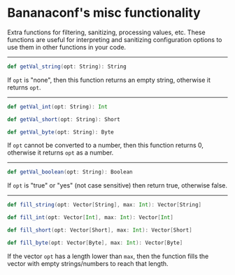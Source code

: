 # Bananaconf's misc functionality

Extra functions for filtering, sanitizing, processing values, etc. These functions are useful for interpreting and sanitizing configuration options to use them in other functions in your code.

---
```scala
def getVal_string(opt: String): String
```
If ```opt``` is "none", then this function returns an empty string, otherwise it returns ```opt```.


---
```scala
def getVal_int(opt: String): Int
```
```scala
def getVal_short(opt: String): Short
```
```scala
def getVal_byte(opt: String): Byte
```
If ```opt``` cannot be converted to a number, then this function returns 0, otherwise it returns ```opt``` as a number.

---
```scala
def getVal_boolean(opt: String): Boolean
```
If ```opt``` is "true" or "yes" (not case sensitive) then return true, otherwise false.

---
```scala
def fill_string(opt: Vector[String], max: Int): Vector[String]
```
```scala
def fill_int(opt: Vector[Int], max: Int): Vector[Int]
```
```scala
def fill_short(opt: Vector[Short], max: Int): Vector[Short]
```
```scala
def fill_byte(opt: Vector[Byte], max: Int): Vector[Byte]
```
If the vector ```opt``` has a length lower than ```max```, then the function fills the vector with empty strings/numbers to reach that length.
